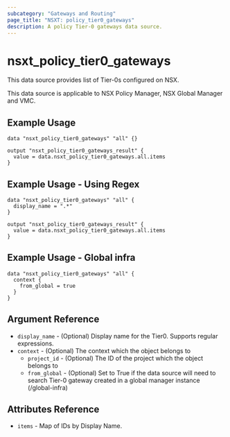 ```yaml
---
subcategory: "Gateways and Routing"
page_title: "NSXT: policy_tier0_gateways"
description: A policy Tier-0 gateways data source.
---
```


# nsxt_policy_tier0_gateways

This data source provides list of Tier-0s configured on NSX.

This data source is applicable to NSX Policy Manager, NSX Global Manager and VMC.

## Example Usage

```hcl
data "nsxt_policy_tier0_gateways" "all" {}

output "nsxt_policy_tier0_gateways_result" {
  value = data.nsxt_policy_tier0_gateways.all.items
}
```

## Example Usage - Using Regex

```hcl
data "nsxt_policy_tier0_gateways" "all" {
  display_name = ".*"
}

output "nsxt_policy_tier0_gateways_result" {
  value = data.nsxt_policy_tier0_gateways.all.items
}
```

## Example Usage - Global infra

```hcl
data "nsxt_policy_tier0_gateways" "all" {
  context {
    from_global = true
  }
}
```

## Argument Reference

* `display_name` - (Optional) Display name for the Tier0. Supports regular expressions.
* `context` - (Optional) The context which the object belongs to
    * `project_id` - (Optional) The ID of the project which the object belongs to
    * `from_global` - (Optional) Set to True if the data source will need to search Tier-0 gateway created in a global manager instance (/global-infra)

## Attributes Reference

* `items` - Map of IDs by Display Name.
